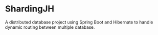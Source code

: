 # ShardingJH

A distributed database project using Spring Boot and Hibernate to handle dynamic routing between multiple database.

